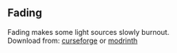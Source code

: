 ## Fading
Fading makes some light sources slowly burnout.   
Download from: [curseforge](https://www.curseforge.com/minecraft/mc-mods/fading) or [modrinth](https://modrinth.com/mod/fading)